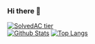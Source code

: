 ### Hi there 👋
[![SolvedAC tier](http://mazassumnida.wtf/api/generate_badge?boj=koder0205)](https://solved.ac/koder0205)  
[![Github Stats](https://github-readme-stats.vercel.app/api?username=koder0205&hide=contribs,prs)](https://github.com/anuraghazra/github-readme-stats)
[![Top Langs](https://github-readme-stats.vercel.app/api/top-langs/?username=koder0205&layout=compact)](https://github.com/anuraghazra/github-readme-stats)
<!--
**Koder0205/Koder0205** is a ✨ _special_ ✨ repository because its `README.md` (this file) appears on your GitHub profile.

Here are some ideas to get you started:

- 🔭 I’m currently working on ...
- 🌱 I’m currently learning ...
- 👯 I’m looking to collaborate on ...
- 🤔 I’m looking for help with ...
- 💬 Ask me about ...
- 📫 How to reach me: ...
- 😄 Pronouns: ...
- ⚡ Fun fact: ...
-->
